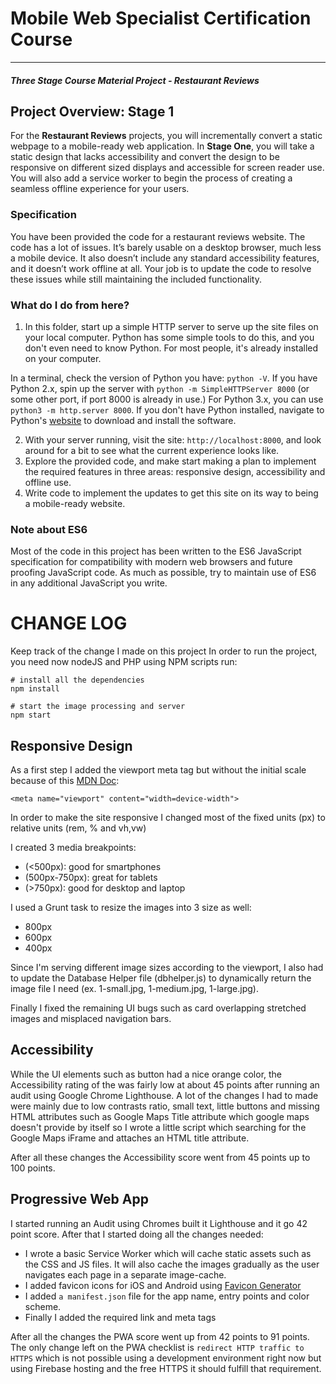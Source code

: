# Mobile Web Specialist Certification Course
---
#### _Three Stage Course Material Project - Restaurant Reviews_

## Project Overview: Stage 1

For the **Restaurant Reviews** projects, you will incrementally convert a static webpage to a mobile-ready web application. In **Stage One**, you will take a static design that lacks accessibility and convert the design to be responsive on different sized displays and accessible for screen reader use. You will also add a service worker to begin the process of creating a seamless offline experience for your users.

### Specification

You have been provided the code for a restaurant reviews website. The code has a lot of issues. It’s barely usable on a desktop browser, much less a mobile device. It also doesn’t include any standard accessibility features, and it doesn’t work offline at all. Your job is to update the code to resolve these issues while still maintaining the included functionality.

### What do I do from here?

1. In this folder, start up a simple HTTP server to serve up the site files on your local computer. Python has some simple tools to do this, and you don't even need to know Python. For most people, it's already installed on your computer.

In a terminal, check the version of Python you have: `python -V`. If you have Python 2.x, spin up the server with `python -m SimpleHTTPServer 8000` (or some other port, if port 8000 is already in use.) For Python 3.x, you can use `python3 -m http.server 8000`. If you don't have Python installed, navigate to Python's [website](https://www.python.org/) to download and install the software.

2. With your server running, visit the site: `http://localhost:8000`, and look around for a bit to see what the current experience looks like.
3. Explore the provided code, and make start making a plan to implement the required features in three areas: responsive design, accessibility and offline use.
4. Write code to implement the updates to get this site on its way to being a mobile-ready website.

### Note about ES6

Most of the code in this project has been written to the ES6 JavaScript specification for compatibility with modern web browsers and future proofing JavaScript code. As much as possible, try to maintain use of ES6 in any additional JavaScript you write.


# CHANGE LOG

Keep track of the change I made on this project
In order to run the project, you need now nodeJS and PHP using NPM scripts run:

```
# install all the dependencies
npm install

# start the image processing and server
npm start
```

## Responsive Design
As a first step I added the viewport meta tag but without the initial scale because of this [MDN Doc](https://developer.mozilla.org/en-US/docs/Learn/HTML/Multimedia_and_embedding/Responsive_images):

```
<meta name="viewport" content="width=device-width">
```

In order to make the site responsive I changed most of the fixed units (px) to relative units (rem, % and vh,vw)

I created 3 media breakpoints:
- (<500px): good for smartphones
- (500px-750px): great for tablets
- (>750px): good for desktop and laptop

I used a Grunt task to resize the images into 3 size as well:
- 800px
- 600px
- 400px

Since I'm serving different image sizes according to the viewport, I also had to update the Database Helper file (dbhelper.js) to dynamically return the image file I need (ex. 1-small.jpg, 1-medium.jpg, 1-large.jpg).

Finally I fixed the remaining UI bugs such as card overlapping stretched images and misplaced navigation bars.


## Accessibility
While the UI elements such as button had a nice orange color, the Accessibility rating of the was fairly low at about 45 points after running an audit using Google Chrome Lighthouse. A lot of the changes I had to made were mainly due to low contrasts ratio, small text, little buttons and missing HTML attributes such as Google Maps Title attribute which google maps doesn't provide by itself so I wrote a little script which searching for the Google Maps iFrame and attaches an HTML title attribute.

After all these changes the Accessibility score went from 45 points up to 100 points.


## Progressive Web App
I started running an Audit using Chromes built it Lighthouse and it go 42 point score. After that I started doing all the changes needed:

- I wrote a basic Service Worker which will cache static assets such as the CSS and JS files. It will also cache the images gradually as the user navigates each page in a separate image-cache.
- I added favicon icons for iOS and Android using [Favicon Generator](https://www.favicon-generator.org/)
- I added `a manifest.json` file for the app name, entry points and color scheme.
- Finally I added the required link and meta tags

After all the changes the PWA score went up from 42 points to 91 points. The only change left on the PWA checklist is `redirect HTTP traffic to HTTPS` which is not possible using a development environment right now but using Firebase hosting and the free HTTPS it should fulfill that requirement.
